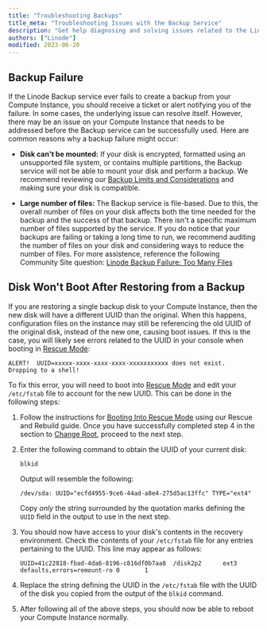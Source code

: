 ```yaml
---
title: "Troubleshooting Backups"
title_meta: "Troubleshooting Issues with the Backup Service"
description: "Get help diagnosing and solving issues related to the Linode Backup service, including backup failures and restore failures."
authors: ["Linode"]
modified: 2023-06-20
---
```


## Backup Failure

If the Linode Backup service ever fails to create a backup from your Compute Instance, you should receive a ticket or alert notifying you of the failure. In some cases, the underlying issue can resolve itself. However, there may be an issue on your Compute Instance that needs to be addressed before the Backup service can be successfully used. Here are common reasons why a backup failure might occur:

- **Disk can't be mounted:** If your disk is encrypted, formatted using an unsupported file system, or contains multiple partitions, the Backup service will not be able to mount your disk and perform a backup. We recommend reviewing our [Backup Limits and Considerations](/docs/products/storage/backups/#limits-and-considerations) and making sure your disk is compatible.

- **Large number of files:** The Backup service is file-based. Due to this, the overall number of files on your disk affects both the time needed for the backup and the success of that backup. There isn't a specific maximum number of files supported by the service. If you do notice that your backups are failing or taking a long time to run, we recommend auditing the number of files on your disk and considering ways to reduce the number of files. For more assistence, reference the following Community Site question: [Linode Backup Failure: Too Many Files](https://www.linode.com/community/questions/20092/linode-backup-failure-too-many-files)

## Disk Won't Boot After Restoring from a Backup

If you are restoring a single backup disk to your Compute Instance, then the new disk will have a different UUID than the original. When this happens, configuration files on the instance may still be referencing the old UUID of the original disk, instead of the new one, causing boot issues. If this is the case, you will likely see errors related to the UUID in your console when booting in [Rescue Mode](/docs/products/compute/compute-instances/guides/rescue-and-rebuild/#booting-into-rescue-mode):

```output
ALERT!  UUID=xxxxx-xxxx-xxxx-xxxx-xxxxxxxxxxx does not exist.  Dropping to a shell!
```

To fix this error, you will need to boot into [Rescue Mode](/docs/products/compute/compute-instances/guides/rescue-and-rebuild/#booting-into-rescue-mode) and edit your `/etc/fstab` file to account for the new UUID. This can be done in the following steps:

1.  Follow the instructions for [Booting Into Rescue Mode](/docs/products/compute/compute-instances/guides/rescue-and-rebuild/#booting-into-rescue-mode) using our Rescue and Rebuild guide. Once you have successfully completed step 4 in the section to [Change Root](/docs/products/compute/compute-instances/guides/rescue-and-rebuild/#change-root), proceed to the next step.

1.  Enter the following command to obtain the UUID of your current disk:

    ```command
    blkid
    ```

    Output will resemble the following:

    ```output
    /dev/sda: UUID="ecfd4955-9ce6-44ad-a8e4-275d5ac13ffc" TYPE="ext4"
    ```

    Copy _only_ the string surrounded by the quotation marks defining the `UUID` field in the output to use in the next step.

1.  You should now have access to your disk's contents in the recovery environment. Check the contents of your `/etc/fstab` file for any entries pertaining to the UUID. This line may appear as follows:

    ```output
    UUID=41c22818-fbad-4da6-8196-c816df0b7aa8  /disk2p2      ext3    defaults,errors=remount-ro 0       1
    ```

1.  Replace the string defining the UUID in the `/etc/fstab` file with the UUID of the disk you copied from the output of the `blkid` command.

1.  After following all of the above steps, you should now be able to reboot your Compute Instance normally.